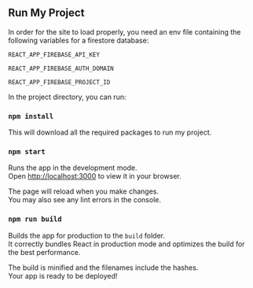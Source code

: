 ## Run My Project

In order for the site to load properly, you need an env file containing the following variables for a firestore database:

`REACT_APP_FIREBASE_API_KEY`

`REACT_APP_FIREBASE_AUTH_DOMAIN`

`REACT_APP_FIREBASE_PROJECT_ID`

In the project directory, you can run:

### `npm install`

This will download all the required packages to run my project.

### `npm start`

Runs the app in the development mode.\
Open [http://localhost:3000](http://localhost:3000) to view it in your browser.

The page will reload when you make changes.\
You may also see any lint errors in the console.

### `npm run build`

Builds the app for production to the `build` folder.\
It correctly bundles React in production mode and optimizes the build for the best performance.

The build is minified and the filenames include the hashes.\
Your app is ready to be deployed!
